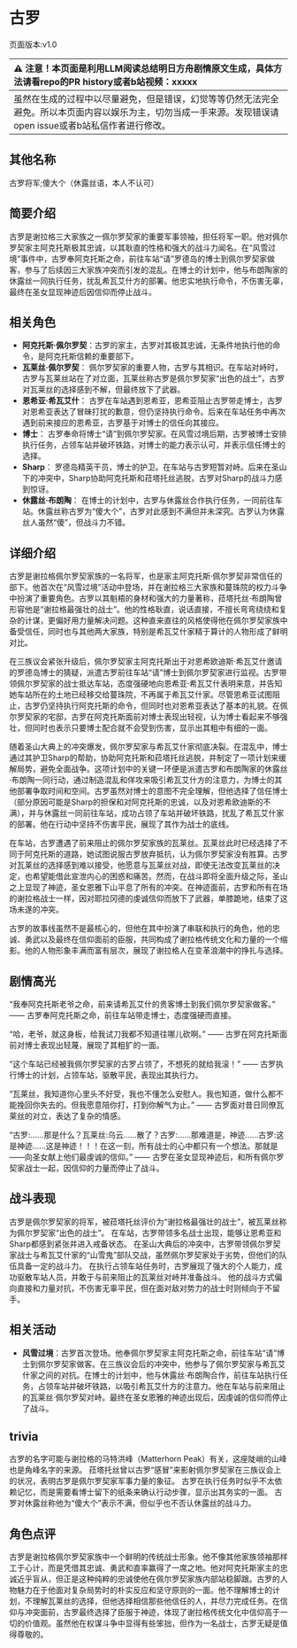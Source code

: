 # 古罗
页面版本:v1.0
 

| :warning: 注意！本页面是利用LLM阅读总结明日方舟剧情原文生成，具体方法请看repo的PR history或者b站视频：xxxxx           |
|:----------------------------|
| 虽然在生成的过程中以尽量避免，但是错误，幻觉等等仍然无法完全避免。所以本页面内容以娱乐为主，切勿当成一手来源。发现错误请open issue或者b站私信作者进行修改。|



## 其他名称
古罗将军;傻大个（休露丝语，本人不认可）
## 简要介绍
古罗是谢拉格三大家族之一佩尔罗契家的重要军事领袖，担任将军一职。他对佩尔罗契家主阿克托斯极其忠诚，以其耿直的性格和强大的战斗力闻名。在“风雪过境”事件中，古罗奉阿克托斯之命，前往车站“请”罗德岛的博士到佩尔罗契家做客，参与了后续因三大家族冲突而引发的混乱。在博士的计划中，他与布朗陶家的休露丝一同执行任务，扰乱希瓦艾什方的部署。他忠实地执行命令，不伤害无辜，最终在圣女显现神迹后因信仰而停止战斗。
## 相关角色
-   **阿克托斯·佩尔罗契**：古罗的家主，古罗对其极其忠诚，无条件地执行他的命令，是阿克托斯信赖的重要部下。
-   **瓦莱丝·佩尔罗契**： 佩尔罗契家的重要人物，古罗与其相识。在车站对峙时，古罗与瓦莱丝站在了对立面，瓦莱丝称古罗是佩尔罗契家“出色的战士”，古罗对瓦莱丝的选择感到不解，但最终放下了武器。
-   **恩希亚·希瓦艾什**： 古罗在车站遇到恩希亚，恩希亚阻止古罗带走博士，古罗对恩希亚表达了冒昧打扰的歉意，但仍坚持执行命令。后来在车站任务中再次遇到前来接应的恩希亚，古罗基于对博士的信任向其接应。
-   **博士**： 古罗奉命将博士“请”到佩尔罗契家。在风雪过境后期，古罗被博士安排执行任务，占领车站并破坏铁路，对博士的能力表示认可，并表示信任博士的选择。
-   **Sharp**： 罗德岛精英干员，博士的护卫。在车站与古罗短暂对峙。后来在圣山下的冲突中，Sharp协助阿克托斯和菈塔托丝逃脱，古罗对Sharp的战斗力感到惊讶。
-   **休露丝·布朗陶**： 在博士的计划中，古罗与休露丝合作执行任务，一同前往车站。休露丝称古罗为“傻大个”，古罗对此感到不满但并未深究。古罗认为休露丝人虽然“傻”，但战斗力不错。
## 详细介绍
古罗是谢拉格佩尔罗契家族的一名将军，也是家主阿克托斯·佩尔罗契非常信任的部下。他首次在“风雪过境”活动中登场，并在谢拉格三大家族和蔓珠院的权力斗争中扮演了重要角色。古罗以其魁梧的身材和强大的力量著称，菈塔托丝·布朗陶曾形容他是“谢拉格最强壮的战士”。他的性格耿直，说话直接，不擅长弯弯绕绕和复杂的计谋，更偏好用力量解决问题。这种直来直往的风格使得他在佩尔罗契家族中备受信任，同时也与其他两大家族，特别是希瓦艾什家精于算计的人物形成了鲜明对比。

在三族议会紧张升级后，佩尔罗契家主阿克托斯出于对恩希欧迪斯·希瓦艾什邀请的罗德岛博士的猜疑，派遣古罗前往车站“请”博士到佩尔罗契家进行监视。古罗带领佩尔罗契家的战士抵达车站，态度强硬地向恩希亚·希瓦艾什表明来意，并告知她车站所在的土地已经移交给蔓珠院，不再属于希瓦艾什家。尽管恩希亚试图阻止，古罗仍坚持执行阿克托斯的命令，但同时也对恩希亚表达了基本的礼貌。在佩尔罗契家的宅邸，古罗在阿克托斯面前对博士表现出轻视，认为博士看起来不够强壮，但同时也表示只要博士配合就不会受到伤害，显示出其粗中有细的一面。

随着圣山大典上的冲突爆发，佩尔罗契家与希瓦艾什家彻底决裂。在混乱中，博士通过其护卫Sharp的帮助，协助阿克托斯和菈塔托丝逃脱，并制定了一项计划来缓解局势，避免全面战争。这项计划中的关键一环便是派遣古罗和布朗陶家的休露丝·布朗陶一同行动，通过制造混乱和佯攻来吸引希瓦艾什方的注意力，为博士的其他部署争取时间和空间。古罗虽然对博士的意图不完全理解，但他选择了信任博士（部分原因可能是Sharp的担保和对阿克托斯的忠诚，以及对恩希欧迪斯的不满），并与休露丝一同前往车站，成功占领了车站并破坏铁路，扰乱了希瓦艾什家的部署。他在行动中坚持不伤害平民，展现了其作为战士的底线。

在车站，古罗遭遇了前来阻止的佩尔罗契家族的瓦莱丝。瓦莱丝此时已经选择了不同于阿克托斯的道路，她试图说服古罗放弃抵抗，认为佩尔罗契家没有胜算。古罗对瓦莱丝的选择感到难以接受，他愿意与瓦莱丝对战，即使无法改变瓦莱丝的决定，也希望能借此宣泄内心的困惑和痛苦。然而，在战斗即将全面升级之际，圣山之上显现了神迹，圣女恩雅下山平息了所有的冲突。在神迹面前，古罗和所有在场的谢拉格战士一样，因对耶拉冈德的虔诚信仰而放下了武器，单膝跪地，结束了这场未遂的冲突。

古罗的故事线虽然不是最核心的，但他在其中扮演了串联和执行的角色，他的忠诚、勇武以及最终在信仰面前的臣服，共同构成了谢拉格传统文化和力量的一个缩影。他的人物形象丰满而富有层次，展现了谢拉格人在变革浪潮中的挣扎与选择。
## 剧情高光
“我奉阿克托斯老爷之命，前来请希瓦艾什的贵客博士到我们佩尔罗契家做客。”
—— 古罗奉阿克托斯之命，前往车站带走博士，态度强硬而直接。

“哈，老爷，就这身板，给我试刀我都不知道往哪儿砍啊。”
—— 古罗在阿克托斯面前对博士表现出轻蔑，展现了其粗犷的一面。

“这个车站已经被我佩尔罗契家的古罗占领了，不想死的就给我滚！”
—— 古罗执行博士的计划，占领车站，驱散平民，表现出其执行力。

“瓦莱丝，我知道你心里头不好受，我也不懂怎么安慰人。我也知道，做什么都不能挽回你失去的。但我愿意陪你打，打到你解气为止。”
—— 古罗面对昔日同僚瓦莱丝的对立，表达了复杂的情感。

“古罗:......那是什么？瓦莱丝:乌云......散了？古罗:......那难道是，神迹......古罗:这是神迹......这是神迹！！！在这一刻，所有战士的心中都只有一个想法。那就是——向圣女献上他们最虔诚的信仰。”
—— 古罗在圣女显现神迹后，和所有佩尔罗契家战士一起，因信仰的力量而停止了战斗。
## 战斗表现
古罗是佩尔罗契家的将军，被菈塔托丝评价为“谢拉格最强壮的战士”，被瓦莱丝称为佩尔罗契家“出色的战士”。
在车站，古罗带领多名战士出现，能够让恩希亚和Sharp都感到紧张并进入戒备状态。
在圣山大典后的冲突中，古罗带领佩尔罗契家战士与希瓦艾什家的“山雪鬼”部队交战，虽然佩尔罗契家处于劣势，但他们的队伍具备一定的战斗力。
在执行占领车站任务时，古罗展现了强大的个人能力，成功驱散车站人员，并敢于与前来阻止的瓦莱丝对峙并准备战斗。
他的战斗方式偏向直接和力量对抗，不伤害无辜平民，但在面对敌对势力的战士时则倾向于不留手。
## 相关活动
-   **风雪过境**：古罗首次登场。他奉佩尔罗契家主阿克托斯之命，前往车站“请”博士到佩尔罗契家做客。在三族议会后的冲突中，他参与了佩尔罗契家与希瓦艾什家之间的对抗。在博士的计划中，他与休露丝·布朗陶合作，前往车站执行任务，占领车站并破坏铁路，以吸引希瓦艾什方的注意力。他在车站与前来阻止的瓦莱丝·佩尔罗契对峙。最终在圣女恩雅的神迹出现后，因虔诚的信仰而停止了战斗。
## trivia
古罗的名字可能与谢拉格的马特洪峰（Matterhorn Peak）有关，这座陡峭的山峰也是角峰名字的来源。
菈塔托丝曾以古罗“感冒”来影射佩尔罗契家在三族议会上的状况，表明古罗是佩尔罗契家军事力量的象征。
古罗在执行任务时似乎不太依赖记忆，而是需要看博士留下的纸条来确认行动步骤，显示出其务实的一面。
古罗对休露丝称他为“傻大个”表示不满，但似乎也不否认休露丝的战斗力。
## 角色点评
古罗是谢拉格佩尔罗契家族中一个鲜明的传统战士形象。他不像其他家族领袖那样工于心计，而是凭借其忠诚、勇武和直率赢得了一席之地。他对阿克托斯家主的忠诚近乎盲从，但正是这种纯粹的忠诚使他在佩尔罗契家族内部站稳脚跟。古罗的人物魅力在于他面对复杂局势时的朴实反应和坚守原则的一面。他不理解博士的计划，不理解瓦莱丝的选择，但他选择相信那些他信任的人，并尽力完成任务。在信仰与冲突面前，古罗最终选择了臣服于神迹，体现了谢拉格传统文化中信仰高于一切的价值观。虽然他在权谋斗争中显得有些笨拙，但作为一名战士，古罗无疑是值得尊敬的。
